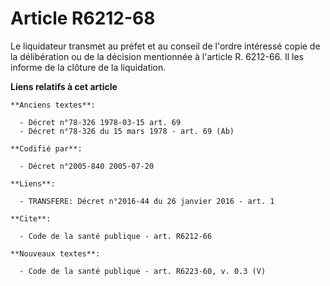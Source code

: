 # Article R6212-68

Le liquidateur transmet au préfet et au conseil de l'ordre intéressé copie de la délibération ou de la décision mentionnée à
l'article R. 6212-66. Il les informe de la clôture de la liquidation.

**Liens relatifs à cet article**

	**Anciens textes**:

	  - Décret n°78-326 1978-03-15 art. 69
	  - Décret n°78-326 du 15 mars 1978 - art. 69 (Ab)

	**Codifié par**:

	  - Décret n°2005-840 2005-07-20

	**Liens**:

	  - TRANSFERE: Décret n°2016-44 du 26 janvier 2016 - art. 1

	**Cite**:

	  - Code de la santé publique - art. R6212-66

	**Nouveaux textes**:

	  - Code de la santé publique - art. R6223-60, v. 0.3 (V)
